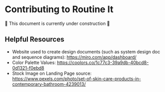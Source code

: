 # Contributing to Routine It

🚧 This document is currently under construction 🚧

## Helpful Resources
- Website used to create design documents (such as system design doc and sequence diagrams): https://miro.com/app/dashboard/
- Color Palette Values: https://coolors.co/1c77c3-39a9db-40bcd8-0d1321-f0ebd8
- Stock Image on Landing Page source: https://www.pexels.com/photo/set-of-skin-care-products-in-contemporary-bathroom-4239013/